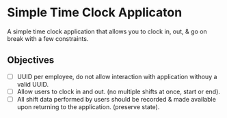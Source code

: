 # Simple Time Clock Applicaton

A simple time clock application that allows you to clock in, out, & go on break with a few constraints.

## Objectives

- [ ] UUID per employee, do not allow interaction with application withouy a valid UUID.
- [ ] Allow users to clock in and out. (no multiple shifts at once, start or end).
- [ ] All shift data performed by users should be recorded & made available upon returning to the application. (preserve state).
